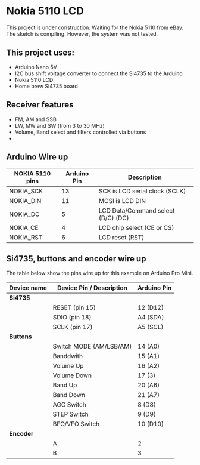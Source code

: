 # Nokia 5110 LCD

This project is under construction.
Waiting for the Nokia 5110 from eBay. 
The sketch is compiling. However, the system was not tested.  

## This project uses: 

* Arduino Nano 5V
* I2C bus shift voltage converter to connect the Si4735 to the Arduino
* Nokia 5110 LCD
* Home brew Si4735 board  

## Receiver features 

* FM, AM and SSB
* LW, MW and SW (from 3 to 30 MHz)
* Volume, Band select and filters controlled via buttons
* 


## Arduino Wire up

| NOKIA 5110 pins | Arduino Pin | Description |
| --------------- | ----------- | ----------- |
| NOKIA_SCK       | 13          | SCK is LCD serial clock (SCLK) |
| NOKIA_DIN       | 11          | MOSI is LCD DIN |
| NOKIA_DC        |  5          | LCD Data/Command select (D/C) (DC) |
| NOKIA_CE        |  4          | LCD chip select (CE or CS) |
| NOKIA_RST       |  6          | LCD reset (RST) | 


## Si4735, buttons and encoder wire up 

The table below show the pins wire up for this example on Arduino Pro Mini.

| Device name               | Device Pin / Description  |  Arduino Pin  |
| ----------------          | --------------------      | ------------  |
| __Si4735__                |                           |               |
|                           | RESET (pin 15)            |     12 (D12)  |
|                           | SDIO (pin 18)             |     A4 (SDA)  |
|                           | SCLK (pin 17)             |     A5 (SCL)  |
| __Buttons__               |                           |               | 
|                           | Switch MODE (AM/LSB/AM)   |      14 (A0)  |
|                           | Banddwith                 |      15 (A1)  | 
|                           | Volume Up                 |      16 (A2)  |
|                           | Volume Down               |      17 (3)   |
|                           | Band Up                   |      20 (A6)  |
|                           | Band Down                 |      21 (A7)  | 
|                           | AGC Switch                |       8 (D8)  |
|                           | STEP Switch               |       9 (D9)  |
|                           | BFO/VFO Switch            |      10 (D10) |
| __Encoder__               |                           |               |
|                           | A                         |       2       |
|                           | B                         |       3       |

